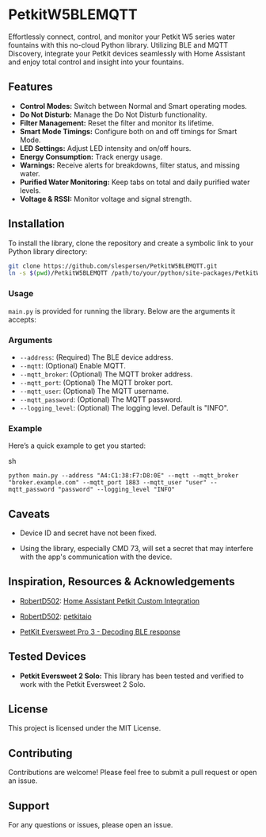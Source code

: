 # PetkitW5BLEMQTT

Effortlessly connect, control, and monitor your Petkit W5 series water fountains with this no-cloud Python library. Utilizing BLE and MQTT Discovery, integrate your Petkit devices seamlessly with Home Assistant and enjoy total control and insight into your fountains.

## Features

- **Control Modes:** Switch between Normal and Smart operating modes.
- **Do Not Disturb:** Manage the Do Not Disturb functionality.
- **Filter Management:** Reset the filter and monitor its lifetime.
- **Smart Mode Timings:** Configure both on and off timings for Smart Mode.
- **LED Settings:** Adjust LED intensity and on/off hours.
- **Energy Consumption:** Track energy usage.
- **Warnings:** Receive alerts for breakdowns, filter status, and missing water.
- **Purified Water Monitoring:** Keep tabs on total and daily purified water levels.
- **Voltage & RSSI:** Monitor voltage and signal strength.

## Installation

To install the library, clone the repository and create a symbolic link to your Python library directory:

```sh
git clone https://github.com/slespersen/PetkitW5BLEMQTT.git
ln -s $(pwd)/PetkitW5BLEMQTT /path/to/your/python/site-packages/PetkitW5BLEMQTT
```


### Usage

`main.py` is provided for running the library. Below are the arguments it accepts:

### Arguments

- `--address`: (Required) The BLE device address.
- `--mqtt`: (Optional) Enable MQTT.
- `--mqtt_broker`: (Optional) The MQTT broker address.
- `--mqtt_port`: (Optional) The MQTT broker port.
- `--mqtt_user`: (Optional) The MQTT username.
- `--mqtt_password`: (Optional) The MQTT password.
- `--logging_level`: (Optional) The logging level. Default is "INFO".

### Example

Here’s a quick example to get you started:

sh

```
python main.py --address "A4:C1:38:F7:D8:0E" --mqtt --mqtt_broker "broker.example.com" --mqtt_port 1883 --mqtt_user "user" --mqtt_password "password" --logging_level "INFO"

```
## Caveats

-   Device ID and secret have not been fixed.
    
-   Using the library, especially CMD 73, will set a secret that may interfere with the app's communication with the device.
    

## Inspiration, Resources & Acknowledgements

-   [RobertD502](https://github.com/RobertD502): [Home Assistant Petkit Custom Integration](https://www.reddit.com/r/homeassistant/comments/145ebp1/petkit_custom_integration/)
    
-   [RobertD502](https://github.com/RobertD502): [petkitaio](https://github.com/RobertD502/petkitaio)
    
-   [PetKit Eversweet Pro 3 - Decoding BLE response](https://colab.research.google.com/drive/1gWwLz1Wi_WujvvSaTJpPMW5i3YideSAb#scrollTo=RWO3w4-XTmNd)

## Tested Devices

-   **Petkit Eversweet 2 Solo:** This library has been tested and verified to work with the Petkit Eversweet 2 Solo.

## License

This project is licensed under the MIT License.

## Contributing

Contributions are welcome! Please feel free to submit a pull request or open an issue.

## Support

For any questions or issues, please open an issue.